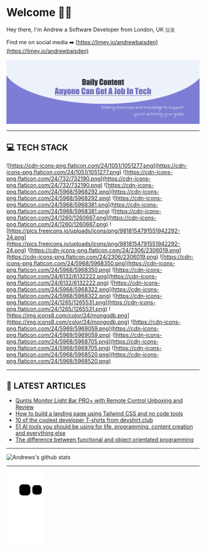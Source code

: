# Welcome 👋🏿

Hey there, I'm Andrew a Software Developer from London, UK 🇬🇧

Find me on social media ➡️ [https://limey.io/andrewbaisden](https://limey.io/andrewbaisden)

![Programmer](img/header-2023.png 'Programmer')

---

## 💻 TECH STACK

![https://cdn-icons-png.flaticon.com/24/1051/1051277.png](https://cdn-icons-png.flaticon.com/24/1051/1051277.png)
![https://cdn-icons-png.flaticon.com/24/732/732190.png](https://cdn-icons-png.flaticon.com/24/732/732190.png)
![https://cdn-icons-png.flaticon.com/24/5968/5968292.png](https://cdn-icons-png.flaticon.com/24/5968/5968292.png)
![https://cdn-icons-png.flaticon.com/24/5968/5968381.png](https://cdn-icons-png.flaticon.com/24/5968/5968381.png)
![https://cdn-icons-png.flaticon.com/24/1260/1260667.png](https://cdn-icons-png.flaticon.com/24/1260/1260667.png)
![https://pics.freeicons.io/uploads/icons/png/9818154791551942292-24.png](https://pics.freeicons.io/uploads/icons/png/9818154791551942292-24.png)
![https://cdn-icons-png.flaticon.com/24/2306/2306019.png](https://cdn-icons-png.flaticon.com/24/2306/2306019.png)
![https://cdn-icons-png.flaticon.com/24/5968/5968350.png](https://cdn-icons-png.flaticon.com/24/5968/5968350.png)
![https://cdn-icons-png.flaticon.com/24/6132/6132222.png](https://cdn-icons-png.flaticon.com/24/6132/6132222.png)
![https://cdn-icons-png.flaticon.com/24/5968/5968322.png](https://cdn-icons-png.flaticon.com/24/5968/5968322.png)
![https://cdn-icons-png.flaticon.com/24/1265/1265531.png](https://cdn-icons-png.flaticon.com/24/1265/1265531.png)
![https://img.icons8.com/color/24/mongodb.png](https://img.icons8.com/color/24/mongodb.png)
![https://cdn-icons-png.flaticon.com/24/5969/5969059.png](https://cdn-icons-png.flaticon.com/24/5969/5969059.png)
![https://cdn-icons-png.flaticon.com/24/5968/5968705.png](https://cdn-icons-png.flaticon.com/24/5968/5968705.png)
![https://cdn-icons-png.flaticon.com/24/5968/5968520.png](https://cdn-icons-png.flaticon.com/24/5968/5968520.png)

---

## 📝 LATEST ARTICLES

<!-- BLOG-POST-LIST:START -->
- [Quntis Monitor Light Bar PRO+ with Remote Control Unboxing and Review](https://dev.to/andrewbaisden/quntis-monitor-light-bar-pro-with-remote-control-unboxing-and-review-2pd7)
- [How to build a landing page using Tailwind CSS and no code tools](https://dev.to/andrewbaisden/how-to-build-a-landing-page-using-tailwind-css-and-no-code-tools-43g3)
- [10 of the coolest developer T-shirts from devshirt.club](https://dev.to/andrewbaisden/10-of-the-coolest-developer-t-shirts-from-devshirtclub-56dk)
- [51 AI tools you should be using for life, programming, content creation and everything else](https://dev.to/andrewbaisden/51-ai-tools-you-should-be-using-for-life-programming-content-creation-and-everything-else-3n8k)
- [The difference between functional and object orientated programming](https://dev.to/andrewbaisden/the-difference-between-functional-and-object-orientated-programming-833)
<!-- BLOG-POST-LIST:END -->

---

![Andrews's github stats](https://github-readme-stats.vercel.app/api?username=andrewbaisden&show_icons=true&theme=tokyonight)

---

![snake gif](https://raw.githubusercontent.com/andrewbaisden/andrewbaisden/output/github-contribution-grid-snake.svg)
